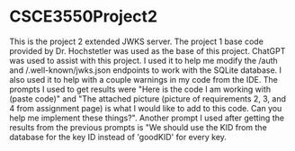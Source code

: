 # CSCE3550Project2
This is the project 2 extended JWKS server. The project 1 base code provided by Dr. Hochstetler was used as the base of this project. ChatGPT was used to assist with this project. I used it to help me modify the /auth and /.well-known/jwks.json endpoints to work with the SQLite database. I also used it to help with a couple warnings in my code from the IDE. The prompts I used to get results were "Here is the code I am working with (paste code)" and "The attached picture (picture of requirements 2, 3, and 4 from assignment page) is what I would like to add to this code. Can you help me implement these things?". Another prompt I used after getting the results from the previous prompts is "We should use the KID from the database for the key ID instead of 'goodKID' for every key.
